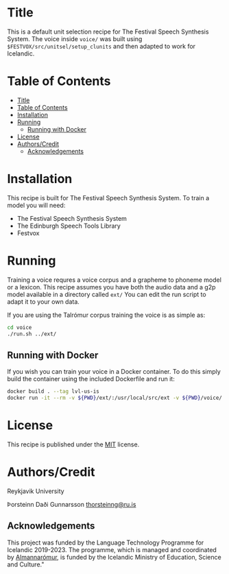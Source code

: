 # Title 

This is a default unit selection recipe for The Festival Speech Synthesis System.
The voice inside `voice/` was built using `$FESTVOX/src/unitsel/setup_clunits` and then adapted to work for Icelandic. 

# Table of Contents

- [Title](#title)
- [Table of Contents](#table-of-contents)
- [Installation](#installation)
- [Running](#running)
  * [Running with Docker](#running-with-docker)
- [License](#license)
- [Authors/Credit](#authors-credit)
  * [Acknowledgements](#acknowledgements)

# Installation

This recipe is built for The Festival Speech Synthesis System.
To train a model you will need:

* The Festival Speech Synthesis System
* The Edinburgh Speech Tools Library
* Festvox

# Running

Training a voice requres a voice corpus and a grapheme to phoneme model or a lexicon.
This recipe assumes you have both the audio data and a g2p model available in a directory called `ext/`
You can edit the run script to adapt it to your own data.

If you are using the Talrómur corpus training the voice is as simple as:

```Bash
cd voice
./run.sh ../ext/
```  

## Running with Docker

If you wish you can train your voice in a Docker container.
To do this simply build the container using the included Dockerfile and run it:

```Bash
docker build . --tag lvl-us-is
docker run -it --rm -v ${PWD}/ext/:/usr/local/src/ext -v ${PWD}/voice/:/usr/local/src/voice lvl-us-is:latest
```

# License

This recipe is published under the [MIT](LICENSE) license.

# Authors/Credit
Reykjavik University

Þorsteinn Daði Gunnarsson <thorsteinng@ru.is>

## Acknowledgements

This project was funded by the Language Technology Programme for Icelandic 2019-2023. The programme, which is managed and coordinated by [Almannarómur](https://almannaromur.is/), is funded by the Icelandic Ministry of Education, Science and Culture."

